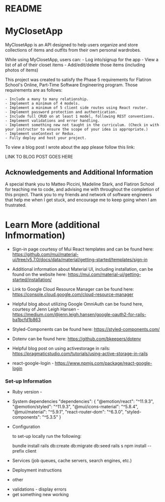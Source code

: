# README

# MyClosetApp 

MyClosetApp is an API designed to help users organize and store collections of items and outfits from their own personal wardrobes. 

While using MyClosetApp, users can: 
    - Log into/signup for the app
    - View a list of all of their closet items
    - Add/edit/delete those items (including photos of items) 
    <!-- *struggles with deployment - mvp - external links 
    - Compile items into an outfit and view outfits they’ve already made 
    - Edit/delete an outfit 
    - Compile outfits into a collection
    - View/add to/edit/delete collections
    (Stretch) - Favorite outfits, items, and collections and view lists of favorites  -->

This project was created to satisfy the Phase 5 requirements for Flatiron School's Online, Part-Time Software Engineering program. Those requirements are as follows: 

    - Include a many to many relationship.
    - Implement a minimum of 4 models.
    - Implement a minimum of 5 client side routes using React router.
    - Implement password protection and authentication.
    - Include full CRUD on at least 1 model, following REST conventions.
    - Implement validations and error handling.
    - Implement something new not taught in the curriculum. (Check in with your instructor to ensure the scope of your idea is appropriate.)
    - Implement useContext or Redux.
    - Fully deploy and host your project.

To view a blog post I wrote about the app please follow this link: 

LINK TO BLOG POST GOES HERE 

<!-- To view a video walkthough of the app, please follow this link: 

LINK TO VIDEO WALKTHROUGH GOES HERE  --> 

## Acknowledgements and Additional Information 

A special thank you to Matteo Piccini, Madeline Stark, and Flatiron School for teaching me to code, and advising me with throughout the completion of this project. Thank you to my friends and network of software engineers that help me when I get stuck, and encourage me to keep going when I am frustrated.  

# Learn More (additional Infmormation)

* Sign-in page courtesy of Mui React templates and can be found here: https://github.com/mui/material-ui/tree/v5.7.0/docs/data/material/getting-started/templates/sign-in 

* Additional information about Material UI, including installation, can be found on the website here: 
https://mui.com/material-ui/getting-started/installation/ 

* Link to Google Cloud Resource Manager can be found here: 
https://console.cloud.google.com/cloud-resource-manager 

* Helpful blog about utilizing Google OmniAuth can be found here, courtesy of Jenn Leigh Hansen - https://medium.com/@jenn.leigh.hansen/google-oauth2-for-rails-ba1bcfd1b863

* Styled-Components can be found here: 
https://styled-components.com/ 

* Dotenv can be found here: 
https://github.com/bkeepers/dotenv 

*  Helpful blog post on using activestorage in rails: 
https://pragmaticstudio.com/tutorials/using-active-storage-in-rails 

* react-google-login - https://www.npmjs.com/package/react-google-login 


### Set-up Information 

* Ruby version - 

* System dependencies
    "dependencies": {
        "@emotion/react": "^11.9.3",
        "@emotion/styled": "^11.9.3",
        "@mui/icons-material": "^5.8.4",
        "@mui/material": "^5.9.1",
        "react-router-dom": "^6.3.0",
        "styled-components": "^5.3.5"
  }

* Configuration

    to set-up locally run the following: 
    
    bundle install
    rails db:create db:migrate db:seed
    rails s 
    npm install --prefix client

<!-- * Database creation

* Database initialization

* How to run the test suite -->

* Services (job queues, cache servers, search engines, etc.)

* Deployment instructions

* other 


<!-- - display many to many somehow  -->
<!-- - full crud to work for delete and update without refresh  -->
- validations - display errors
- get something new working 